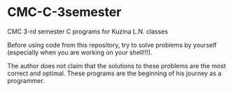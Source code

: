 # CMC-C-3semester
CMC 3-rd semester C programs for Kuzina L.N. classes

Before using code from this repository, try to solve problems by yourself (especially when you are working on your shell!!!).

The author does not claim that the solutions to these problems are the most correct and optimal. These programs are the beginning of his journey as a programmer.
